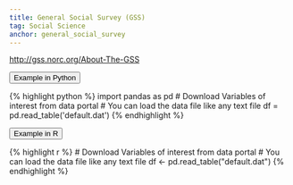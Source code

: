 ```yaml
---
title: General Social Survey (GSS)
tag: Social Science
anchor: general_social_survey
---
```


http://gss.norc.org/About-The-GSS

<button data-toggle="collapse" data-target="#gss-python" type="button" class="btn btn-secondary btn-lg btn-block">Example in Python</button>
<div id="gss-python" class="collapse">
{% highlight python %}
import pandas as pd
# Download Variables of interest from data portal
# You can load the data file like any text file
df = pd.read_table('default.dat')
{% endhighlight %}
</div>

<button data-toggle="collapse" data-target="#gsss-r" type="button" class="btn btn-secondary btn-lg btn-block">Example in R</button>
<div id="gss-r" class="collapse">
{% highlight r %}
# Download Variables of interest from data portal
# You can load the data file like any text file
df <- pd.read_table("default.dat")
{% endhighlight %}
</div>
